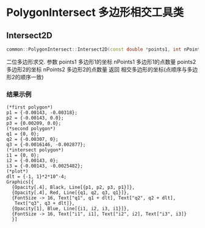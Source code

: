# PolygonIntersect 多边形相交工具类

## Intersect2D

```cpp
common::PolygonIntersect::Intersect2D(const double *points1, int nPoints1, const double *points2, int nPoints2)
```

二位多边形求交.
参数
points1 多边形1的坐标
nPoints1 多边形1的点数量
points2 多边形2的坐标
nPoints2 多边形2的点数量
返回
相交多边形的坐标(点顺序与多边形2的顺序一致)

### 结果示例

```wolfram
(*first polygon*)
p1 = {-0.00143, -0.00318};
p2 = {-0.00143, 0.0};
p3 = {0.00209, 0.0};
(*second polygon*)
q1 = {0, 0};
q2 = {-0.00307, 0};
q3 = {-0.0016146, -0.002877};
(*intersect polygon*)
i1 = {0, 0};
i2 = {-0.00143, 0};
i3 = {-0.00143, -0.0025482};
(*plot*)
dlt = {-1, 1}*2*10^-4;
Graphics[{
  {Opacity[.4], Black, Line[{p1, p2, p3, p1}]},
  {Opacity[.4], Red, Line[{q1, q2, q3, q1}]},
  {FontSize -> 16, Text["q1", q1 + dlt], Text["q2", q2 + dlt], 
   Text["q3", q3 + dlt]},
  {Opacity[1], Blue, Line[{i1, i2, i3, i1}]},
  {FontSize -> 16, Text["i1", i1], Text["i2", i2], Text["i3", i3]}
  }]
```
